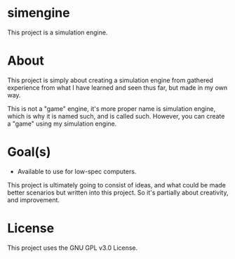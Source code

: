 # simengine
This project is a simulation engine.

# About
This project is simply about creating a simulation engine from gathered experience from what I have learned and seen thus far, but made in my own way.

This is not a "game" engine, it's more proper name is simulation engine, which is why it is named such, and is called such.
However, you can create a "game" using my simulation engine.


# Goal(s)
- Available to use for low-spec computers.

This project is ultimately going to consist of ideas, and what could be made better scenarios but written into this project.
So it's partially about creativity, and improvement.

# License
This project uses the GNU GPL v3.0 License.
